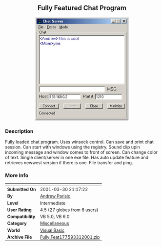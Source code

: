 ﻿<div align="center">

## Fully Featured Chat Program

<img src="PIC20013311413231960.jpg">
</div>

### Description

Fully loaded chat program. Uses winsock control. Can save and print chat session. Can start with windows using the registry. Sound clip upin incoming message and window comes to front of screen. Can change color of text. Single client/server in one exe file. Has auto update feature and retrieves newwest version if there is one. File transfer and ping.
 
### More Info
 


<span>             |<span>
---                |---
**Submitted On**   |2001-03-30 21:17:22
**By**             |[Andrew Parisio](https://github.com/Planet-Source-Code/PSCIndex/blob/master/ByAuthor/andrew-parisio.md)
**Level**          |Intermediate
**User Rating**    |4.5 (27 globes from 6 users)
**Compatibility**  |VB 5\.0, VB 6\.0
**Category**       |[Miscellaneous](https://github.com/Planet-Source-Code/PSCIndex/blob/master/ByCategory/miscellaneous__1-1.md)
**World**          |[Visual Basic](https://github.com/Planet-Source-Code/PSCIndex/blob/master/ByWorld/visual-basic.md)
**Archive File**   |[Fully Feat177593312001\.zip](https://github.com/Planet-Source-Code/andrew-parisio-fully-featured-chat-program__1-22051/archive/master.zip)








